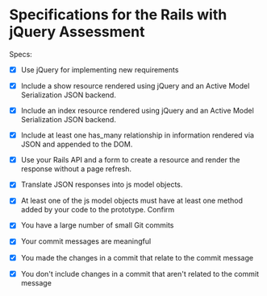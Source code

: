 # Specifications for the Rails with jQuery Assessment

Specs:

- [X] Use jQuery for implementing new requirements
- [X] Include a show resource rendered using jQuery and an Active Model Serialization JSON backend.
- [X] Include an index resource rendered using jQuery and an Active Model Serialization JSON backend.
- [X] Include at least one has_many relationship in information rendered via JSON and appended to the DOM.
- [X] Use your Rails API and a form to create a resource and render the response without a page refresh.
- [X] Translate JSON responses into js model objects.
- [X] At least one of the js model objects must have at least one method added by your code to the prototype.
Confirm

- [X] You have a large number of small Git commits
- [X] Your commit messages are meaningful
- [X] You made the changes in a commit that relate to the commit message
- [X] You don't include changes in a commit that aren't related to the commit message
